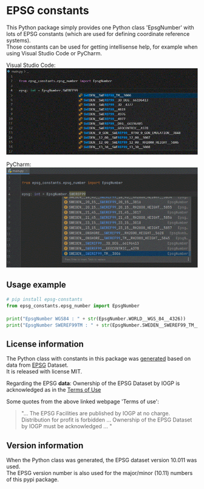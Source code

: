 # EPSG constants

This Python package simply provides one Python class 'EpsgNumber' with lots of EPSG constants (which are used for defining coordinate reference systems).  
Those constants can be used for getting intellisense help, for example when using Visual Studio Code or PyCharm.

Visual Studio Code:  
![VScode](https://raw.githubusercontent.com/TomasJohansson/epsg_constants_4python/main/docs/images/epsg_constants_4python_vscode.gif)


PyCharm:  
![PyCharm](https://raw.githubusercontent.com/TomasJohansson/epsg_constants_4python/main/docs/images/epsg_constants_4python_pycharm.gif)

## Usage example

```python
# pip install epsg-constants
from epsg_constants.epsg_number import EpsgNumber

print("EpsgNumber WGS84 : " + str(EpsgNumber.WORLD__WGS_84__4326))
print("EpsgNumber SWEREF99TM : " + str(EpsgNumber.SWEDEN__SWEREF99_TM__3006))
```

## License information

The Python class with constants in this package was [generated](https://github.com/TomasJohansson/crsTransformations/tree/master/crs-transformation-code-generation) based on data from [EPSG](http://www.epsg.org) Dataset.  
It is released with license MIT.

Regarding the EPSG **data**: Ownership of the EPSG Dataset by IOGP is acknowledged as in the [Terms of Use](https://epsg.org/terms-of-use.html)

Some quotes from the above linked webpage 'Terms of use':
> "... The EPSG Facilities are published by IOGP at no charge.
>  Distribution for profit is forbidden ...
>  Ownership of the EPSG Dataset by IOGP must be acknowledged ... "

## Version information

When the Python class was generated, the EPSG dataset version 10.011 was used.  
The EPSG version number is also used for the major/minor (10.11) numbers of this pypi package.